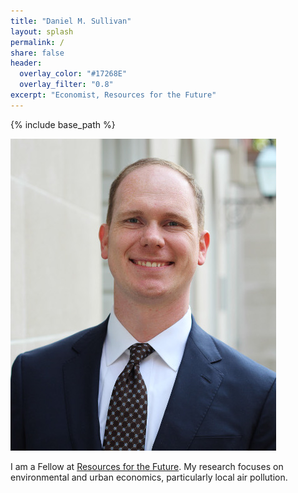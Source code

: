 ```yaml
---
title: "Daniel M. Sullivan"
layout: splash
permalink: /
share: false
header:
  overlay_color: "#17268E"
  overlay_filter: "0.8"
excerpt: "Economist, Resources for the Future"
---
```

{% include base_path %}

![](/images/dms.jpg)

I am a Fellow at [Resources for the Future](http://www.rff.org).
My research focuses on environmental and urban economics, particularly local
  air pollution.
